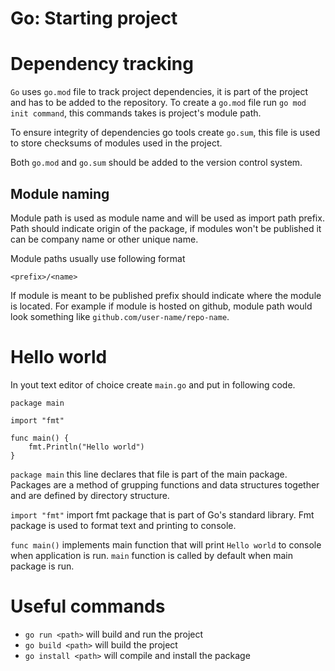 # Go: Starting project

# Dependency tracking 

`Go` uses `go.mod` file to track project dependencies, it is part of the project and has to be added to the repository.
To create a `go.mod` file run `go mod init command`, this commands takes is project's module path.

To ensure integrity of dependencies go tools create `go.sum`, this file is used to store checksums of modules used in the project.

Both `go.mod` and `go.sum` should be added to the version control system.

## Module naming

Module path is used as module name and will be used as import path prefix.
Path should indicate origin of the package, if modules won't be published it can be company name or other unique name.

Module paths usually use following format

```
<prefix>/<name>
```

If module is meant to be published prefix should indicate where the module is located.
For example if module is hosted on github, module path would look something like `github.com/user-name/repo-name`.

# Hello world

In yout text editor of choice create `main.go` and put in following code.

```
package main

import "fmt"

func main() {
    fmt.Println("Hello world")
}

```

`package main` this line declares that file is part of the main package.
Packages are a method of grupping functions and data structures together and are defined by directory structure.

`import "fmt"` import fmt package that is part of Go's standard library.
Fmt package is used to format text and printing to console.

`func main()` implements main function that will print `Hello world` to console when application is run.
`main` function is called by default when main package is run.

# Useful commands

- `go run <path>` will build and run the project
- `go build <path>` will build the project
- `go install <path>` will compile and install the package

